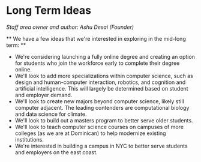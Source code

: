 # Long Term Ideas

*Staff area owner and author: Ashu Desai (Founder)*

** We have a few ideas that we're interested in exploring in the mid-long term: **
- We're considering launching a fully online degree and creating an option for students who join the workforce early to complete their degree online.
- We'll look to add more specializations within computer science, such as design and human-computer interaction, robotics, and cognition and artificial intelligence. This will largely be determined based on student and employer demand.
- We'll look to create new majors beyond computer science, likely still computer adjacent. The leading contenders are computational biology and data science for climate.
- We'll look to build out a masters program to better serve older students.
- We'll look to teach computer science courses on campuses of more colleges (as we are at Dominican) to help modernize existing institutions.
- We're interested in building a campus in NYC to better serve students and employers on the east coast.
